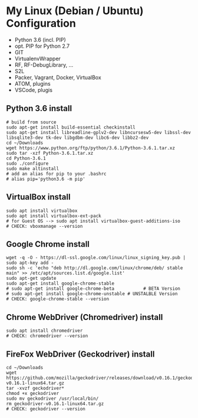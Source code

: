 # My Linux (Debian / Ubuntu) Configuration

- Python 3.6 (incl. PIP)
- opt. PIP for Python 2.7
- GIT
- VirtualenvWrapper
- RF, RF-DebugLibrary, ...
- S2L
- Packer, Vagrant, Docker, VirtualBox
- ATOM, plugins
- VSCode, plugis


Python 3.6 install
------------------

```shell
# build from source
sudo apt-get install build-essential checkinstall
sudo apt-get install libreadline-gplv2-dev libncursesw5-dev libssl-dev libsqlite3-dev tk-dev libgdbm-dev libc6-dev libbz2-dev
cd ~/Downloads
wget https://www.python.org/ftp/python/3.6.1/Python-3.6.1.tar.xz
sudo tar -xzf Python-3.6.1.tar.xz
cd Python-3.6.1
sudo ./configure
sudo make altinstall
# add an alias for pip to your .bashrc
# alias pip='python3.6 -m pip'
```


VirtualBox install
------------------
```shell
sudo apt install virtualbox
sudo apt install virtualbox-ext-pack
# for Guest OS --> sudo apt install virtualbox-guest-additions-iso
# CHECK: vboxmanage --version
```


Google Chrome install
---------------------

```shell
wget -q -O - https://dl-ssl.google.com/linux/linux_signing_key.pub | sudo apt-key add -
sudo sh -c 'echo "deb http://dl.google.com/linux/chrome/deb/ stable main" >> /etc/apt/sources.list.d/google.list'
sudo apt-get update
sudo apt-get install google-chrome-stable
# sudo apt-get install google-chrome-beta           # BETA Version
# sudo apt-get install google-chrome-unstable # UNSTALBLE Version
# CHECK: google-chrome-stable --version
```


Chrome WebDriver (Chromedriver) install
---------------------------------------

```shell
sudo apt install chromedriver
# CHECK: chromedriver --version
```

FireFox WebDriver (Geckodriver) install
---------------------------------------
```shell
cd ~/Downloads
wget https://github.com/mozilla/geckodriver/releases/download/v0.16.1/geckodriver-v0.16.1-linux64.tar.gz
tar -xvzf geckodriver*
chmod +x geckodriver
sudo mv geckodriver /usr/local/bin/
rm geckodriver-v0.16.1-linux64.tar.gz
# CHECK: geckodriver --version
```
